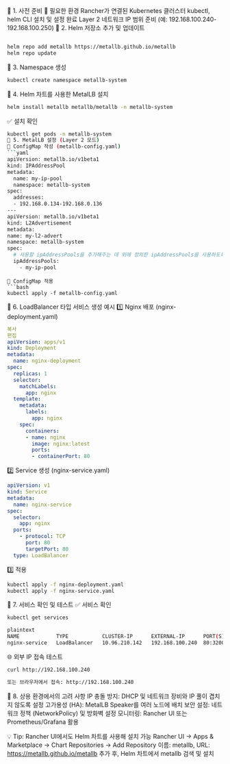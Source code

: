 📌 1. 사전 준비
🧾 필요한 환경
Rancher가 연결된 Kubernetes 클러스터
kubectl, helm CLI 설치 및 설정 완료
Layer 2 네트워크 IP 범위 준비 (예: 192.168.100.240-192.168.100.250)
📌 2. Helm 저장소 추가 및 업데이트

```bash

helm repo add metallb https://metallb.github.io/metallb
helm repo update
```

📌 3. Namespace 생성

```bash
kubectl create namespace metallb-system
```

📌 4. Helm 차트를 사용한 MetalLB 설치

```bash
helm install metallb metallb/metallb -n metallb-system
```

✅ 설치 확인

````bash
kubectl get pods -n metallb-system
📌 5. MetalLB 설정 (Layer 2 모드)
🔖 ConfigMap 작성 (metallb-config.yaml)
```yaml
apiVersion: metallb.io/v1beta1
kind: IPAddressPool
metadata:
  name: my-ip-pool
  namespace: metallb-system
spec:
  addresses:
  - 192.168.0.134-192.168.0.136
---
apiVersion: metallb.io/v1beta1
kind: L2Advertisement
metadata:
name: my-l2-advert
namespace: metallb-system
spec:
  # 사용할 ipAddressPools을 추가해주는 데 위에 정의한 ipAddressPools을 사용하도록 한다.
  ipAddressPools:
    - my-ip-pool
````

````
🚀 ConfigMap 적용
```bash
kubectl apply -f metallb-config.yaml
````

📌 6. LoadBalancer 타입 서비스 생성 예시
1️⃣ Nginx 배포 (nginx-deployment.yaml)

```yaml
복사
편집
apiVersion: apps/v1
kind: Deployment
metadata:
  name: nginx-deployment
spec:
  replicas: 1
  selector:
    matchLabels:
      app: nginx
  template:
    metadata:
      labels:
        app: nginx
    spec:
      containers:
      - name: nginx
        image: nginx:latest
        ports:
        - containerPort: 80
```

2️⃣ Service 생성 (nginx-service.yaml)

```yaml
apiVersion: v1
kind: Service
metadata:
  name: nginx-service
spec:
  selector:
    app: nginx
  ports:
    - protocol: TCP
      port: 80
      targetPort: 80
  type: LoadBalancer
```

3️⃣ 적용

```bash
kubectl apply -f nginx-deployment.yaml
kubectl apply -f nginx-service.yaml
```

📌 7. 서비스 확인 및 테스트
✅ 서비스 확인

```bash
kubectl get services

plaintext
NAME            TYPE           CLUSTER-IP      EXTERNAL-IP      PORT(S)        AGE
nginx-service   LoadBalancer   10.96.210.142   192.168.100.240  80:32007/TCP   2m
```

🌐 외부 IP 접속 테스트

```bash
curl http://192.168.100.240

또는 브라우저에서 접속: http://192.168.100.240
```

📌 8. 상용 환경에서의 고려 사항
IP 충돌 방지: DHCP 및 네트워크 장비와 IP 풀이 겹치지 않도록 설정
고가용성 (HA): MetalLB Speaker를 여러 노드에 배치
보안 설정: 네트워크 정책 (NetworkPolicy) 및 방화벽 설정
모니터링: Rancher UI 또는 Prometheus/Grafana 활용

💡 Tip:
Rancher UI에서도 Helm 차트를 사용해 설치 가능
Rancher UI → Apps & Marketplace → Chart Repositories → Add Repository
이름: metallb, URL: https://metallb.github.io/metallb
추가 후, Helm 차트에서 metallb 검색 및 설치
